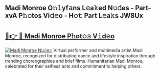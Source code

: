 ## Madi Monroe O𝚗𝚕yf𝚊ns L𝚎a𝚔ed N𝚞𝚍es - Part-xvA P𝚑𝚘tos Vi𝚍𝚎o - H𝚘𝚝 Part L𝚎a𝚔s JW8Ux

# <h2><a href="http://kf1sylx.oniu.top/?m=Madi+Monroe">🔗👉 🔴 Madi Monroe P𝚑ot𝚘𝚜 V𝚒d𝚎o</a></h2>

[![Madi Monroe Nu𝚍e𝚜](https://i.imgur.com/0qMVB7G.gif)](http://kf1sylx.oniu.top/?m=Madi+Monroe)
Virtual performer and multimedia artist Madi Monroe, recognized for distributing dance and lifestyle inspiration through trending choreographies and brief films. Humanitarian Madi Monroe, celebrated for their selfless acts and commitment to helping others.  
